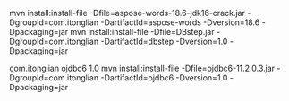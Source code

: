 mvn install:install-file -Dfile=aspose-words-18.6-jdk16-crack.jar -DgroupId=com.itonglian -DartifactId=aspose-words -Dversion=18.6 -Dpackaging=jar
mvn install:install-file -Dfile=DBstep.jar -DgroupId=com.itonglian -DartifactId=dbstep -Dversion=1.0 -Dpackaging=jar

<dependency>
			<groupId>com.itonglian</groupId>
			<artifactId>ojdbc6</artifactId>
			<version>1.0</version>
		</dependency>
mvn install:install-file -Dfile=ojdbc6-11.2.0.3.jar -DgroupId=com.itonglian -DartifactId=ojdbc6 -Dversion=1.0 -Dpackaging=jar


